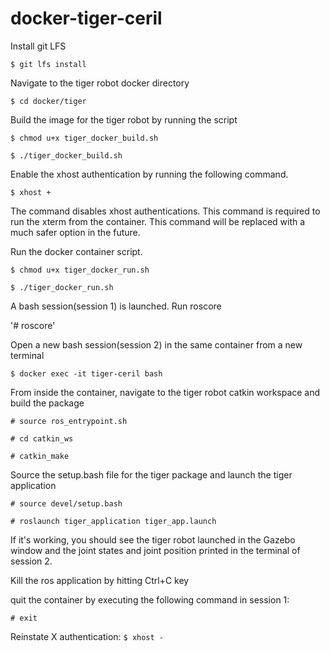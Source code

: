 # docker-tiger-ceril

Install git LFS

`$ git lfs install`

Navigate to the tiger robot docker directory

`$ cd docker/tiger`

Build the image for the tiger robot by running the script

`$ chmod u+x tiger_docker_build.sh`

`$ ./tiger_docker_build.sh`

Enable the xhost authentication by running the following command. 

`$ xhost +`

The command disables xhost authentications. This command is required to run the xterm from the container. This command will be replaced with a much safer option in the future.

Run the docker container script. 

`$ chmod u+x tiger_docker_run.sh`

`$ ./tiger_docker_run.sh`

A bash session(session 1) is launched. Run roscore

'# roscore'

Open a new bash session(session 2) in the same container from a new terminal

`$ docker exec -it tiger-ceril bash`

From inside the container, navigate to the tiger robot catkin workspace and build the package

`# source ros_entrypoint.sh`

`# cd catkin_ws`

`# catkin_make`

Source the setup.bash file for the tiger package and launch the tiger application

`# source devel/setup.bash`

`# roslaunch tiger_application tiger_app.launch`

If it's working, you should see the tiger robot launched in the Gazebo window and the joint states and joint position printed in the terminal of session 2.

Kill the ros application by hitting Ctrl+C key

quit the container by executing the following command in session 1:

`# exit`

Reinstate X authentication:
`$ xhost -`


